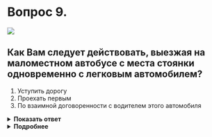 # Вопрос 9.

![](https://s.drom.ru/i24227/pdd/tickets/2016/1542608562.jpg)

## Как Вам следует действовать, выезжая на маломестном автобусе с места стоянки одновременно с легковым автомобилем?

1. Уступить дорогу
2. Проехать первым
3. По взаимной договоренности с водителем этого автомобиля

<details>
<summary><b>Показать ответ</b></summary>
Правильный ответ: 1
</details>
<details>
<summary><b>Подробнее</b></summary>
На стоянках, на территориях складов, баз, в поле и т.п. водители при разъезде руководствуются «правилом правой руки», т.е. у кого по траектории движения помеха справа, тот и уступает дорогу. Вы уступаете другому автомобилю.
(Пункт 8.9 ПДД)
</details>